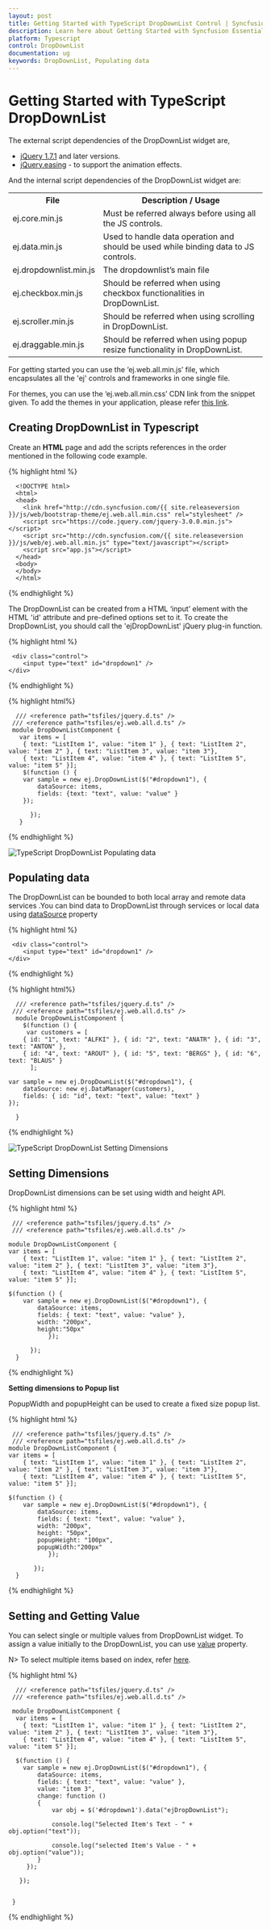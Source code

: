 ```yaml
---
layout: post
title: Getting Started with TypeScript DropDownList Control | Syncfusion
description: Learn here about Getting Started with Syncfusion Essential TypeScript DropDownList Control, its elements, and more.
platform: Typescript
control: DropDownList
documentation: ug
keywords: DropDownList, Populating data
---
```


# Getting Started with TypeScript DropDownList

The external script dependencies of the DropDownList widget are,

* [jQuery 1.7.1](https://jquery.com/) and later versions.
* [jQuery.easing](https://gsgd.co.uk/sandbox/jquery/easing/) - to support the animation effects.

And the internal script dependencies of the DropDownList widget are:

<table>
	<tr>
		<th>File </th>
		<th>Description / Usage </th>
	</tr>
	<tr>
		<td>ej.core.min.js</td>
		<td>Must be referred always before using all the JS controls.</td>
	</tr>
	<tr>
		<td>ej.data.min.js</td>
		<td>Used to handle data operation and should be used while binding data to JS controls.</td>
	</tr>
	<tr>
		<td>ej.dropdownlist.min.js</td>
		<td>The dropdownlist’s main file</td>
	</tr>
	<tr>
		<td>ej.checkbox.min.js</td>
		<td>Should be referred when using checkbox functionalities in DropDownList.</td>
	</tr>
	<tr>
		<td>ej.scroller.min.js</td>
		<td>Should be referred when using scrolling in DropDownList.</td>
	</tr>
	<tr>
		<td>ej.draggable.min.js</td>
		<td>Should be referred when using popup resize functionality in DropDownList.</td>
	</tr>
</table>

For getting started you can use the ‘ej.web.all.min.js’ file, which encapsulates all the 'ej' controls and frameworks in one single file.<br/> 

For themes, you can use the ‘ej.web.all.min.css’ CDN link from the snippet given. To add the themes in your application, please refer [this link](https://help.syncfusion.com/js/theming-in-essential-javascript-components#adding-specific-theme-to-your-application).

## Creating DropDownList in Typescript

Create an **HTML** page and add the scripts references in the order mentioned in the following code example.

{% highlight html %}

      <!DOCTYPE html>
      <html>
      <head>
        <link href="http://cdn.syncfusion.com/{{ site.releaseversion }}/js/web/bootstrap-theme/ej.web.all.min.css" rel="stylesheet" />
        <script src="https://code.jquery.com/jquery-3.0.0.min.js"></script>
        <script src="http://cdn.syncfusion.com/{{ site.releaseversion }}/js/web/ej.web.all.min.js" type="text/javascript"></script>
        <script src="app.js"></script> 
      </head>
      <body>
      </body>
      </html>

{% endhighlight %}

The DropDownList can be created from a HTML ‘input’ element with the HTML 'id' attribute and pre-defined options set to it. To create the DropDownList, you should call the 'ejDropDownList' jQuery plug-in function.

{% highlight html %}
	
	 <div class="control">
        <input type="text" id="dropdown1" />
    </div>
			
{% endhighlight %}
	
{% highlight html%}	
	
	  /// <reference path="tsfiles/jquery.d.ts" />
     /// <reference path="tsfiles/ej.web.all.d.ts" />
     module DropDownListComponent {
       var items = [
        { text: "ListItem 1", value: "item 1" }, { text: "ListItem 2", value: "item 2" }, { text: "ListItem 3", value: "item 3"},
        { text: "ListItem 4", value: "item 4" }, { text: "ListItem 5", value: "item 5" }];
        $(function () {
        var sample = new ej.DropDownList($("#dropdown1"), {
            dataSource: items,
            fields: {text: "text", value: "value" }
        });
        
          });
       }

{% endhighlight %}

![TypeScript DropDownList Populating data](Getting-Started-images/Getting-Started_img1.jpeg)

## Populating data

The DropDownList can be bounded to both local array and remote data services .You can bind data to DropDownList through services or local data using  [dataSource](https://help.syncfusion.com/js/api/ejdropdownlist#members:datasource) property 
 
{% highlight html %}

     <div class="control">
        <input type="text" id="dropdown1" />
    </div>
	
{% endhighlight %}
	
{% highlight html%}	
	
	  /// <reference path="tsfiles/jquery.d.ts" />
     /// <reference path="tsfiles/ej.web.all.d.ts" />
      module DropDownListComponent {
        $(function () {
         var customers = [
        { id: "1", text: "ALFKI" }, { id: "2", text: "ANATR" }, { id: "3", text: "ANTON" },
        { id: "4", text: "AROUT" }, { id: "5", text: "BERGS" }, { id: "6", text: "BLAUS" }
          ];

    var sample = new ej.DropDownList($("#dropdown1"), {
        dataSource: new ej.DataManager(customers),
        fields: { id: "id", text: "text", value: "text" }
    });
    
      }
{% endhighlight %}
	
![TypeScript DropDownList Setting Dimensions](Getting-Started-images/Getteing-Started_img2.jpeg)

## Setting Dimensions

DropDownList dimensions can be set using width and height API.
	
{% highlight html %}

     /// <reference path="tsfiles/jquery.d.ts" />
     /// <reference path="tsfiles/ej.web.all.d.ts" />
	
	module DropDownListComponent {
    var items = [
        { text: "ListItem 1", value: "item 1" }, { text: "ListItem 2", value: "item 2" }, { text: "ListItem 3", value: "item 3"},
        { text: "ListItem 4", value: "item 4" }, { text: "ListItem 5", value: "item 5" }];

    $(function () {
        var sample = new ej.DropDownList($("#dropdown1"), {
            dataSource: items,
            fields: { text: "text", value: "value" },
            width: "200px",
            height:"50px"
               });
        
          });
      }
{% endhighlight %}
	
**Setting dimensions to Popup list**

PopupWidth and popupHeight can be used to create a fixed size popup list.

{% highlight html %}

     /// <reference path="tsfiles/jquery.d.ts" />
     /// <reference path="tsfiles/ej.web.all.d.ts" />
	module DropDownListComponent {
    var items = [
        { text: "ListItem 1", value: "item 1" }, { text: "ListItem 2", value: "item 2" }, { text: "ListItem 3", value: "item 3"},
        { text: "ListItem 4", value: "item 4" }, { text: "ListItem 5", value: "item 5" }];

    $(function () {
        var sample = new ej.DropDownList($("#dropdown1"), {
            dataSource: items,
            fields: { text: "text", value: "value" },
            width: "200px",
            height: "50px",
            popupHeight: "100px",
            popupWidth:"200px"
               });
        
           });
      }

{% endhighlight %}
	
## Setting and Getting Value

You can select single or multiple values from DropDownList widget. To assign a value initially to the DropDownList, you can use [value](https://help.syncfusion.com/js/api/ejdropdownlist#members:value) property.

N> To select multiple items based on index, refer [here](functionalities#selection).


{% highlight html %}	

      /// <reference path="tsfiles/jquery.d.ts" />
     /// <reference path="tsfiles/ej.web.all.d.ts" />
	
     module DropDownListComponent {
      var items = [
        { text: "ListItem 1", value: "item 1" }, { text: "ListItem 2", value: "item 2" }, { text: "ListItem 3", value: "item 3"},
        { text: "ListItem 4", value: "item 4" }, { text: "ListItem 5", value: "item 5" }];

      $(function () {
        var sample = new ej.DropDownList($("#dropdown1"), {
            dataSource: items,
            fields: { text: "text", value: "value" },
            value: "item 3",
            change: function ()
            {
                var obj = $('#dropdown1').data("ejDropDownList");

                console.log("Selected Item's Text - " + obj.option("text"));

                console.log("selected Item's Value - " + obj.option("value"));  
            }
         });
        
       });


     }

{% endhighlight %}

